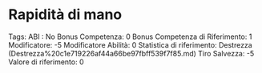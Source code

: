 # Rapidità di mano

Tags: ABI
: No
Bonus Competenza: 0
Bonus Competenza di Riferimento: 1
Modificatore: -5
Modificatore  Abilità: 0
Statistica di riferimento: Destrezza (Destrezza%20c1e719226af44a66be97fbff539f7f85.md)
Tiro Salvezza: -5
Valore di riferimento: 0